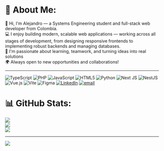 # 💫 About Me:
👋 Hi, I'm Alejandro — a Systems Engineering student and full-stack web developer from Colombia.<br>💻 I enjoy building modern, scalable web applications — working across all stages of development, from designing responsive frontends to implementing robust backends and managing databases.<br>🚀 I'm passionate about learning, teamwork, and turning ideas into real solutions<br>🌍 Always open to new opportunities and collaborations!

---
![TypeScript](https://img.shields.io/badge/typescript-%23007ACC.svg?style=flat&logo=typescript&logoColor=white) ![PHP](https://img.shields.io/badge/php-%23777BB4.svg?style=flat&logo=php&logoColor=white) ![JavaScript](https://img.shields.io/badge/javascript-%23323330.svg?style=flat&logo=javascript&logoColor=%23F7DF1E) ![HTML5](https://img.shields.io/badge/html5-%23E34F26.svg?style=flat&logo=html5&logoColor=white) ![Python](https://img.shields.io/badge/python-3670A0?style=flat&logo=python&logoColor=ffdd54) ![Next JS](https://img.shields.io/badge/Next-black?style=flat&logo=next.js&logoColor=white) ![NestJS](https://img.shields.io/badge/nestjs-%23E0234E.svg?style=flat&logo=nestjs&logoColor=white) ![Vue.js](https://img.shields.io/badge/vue.js-%2335495e.svg?style=flat&logo=vuedotjs&logoColor=%234FC08D) ![Vite](https://img.shields.io/badge/vite-%23646CFF.svg?style=flat&logo=vite&logoColor=white) ![Figma](https://img.shields.io/badge/figma-%23F24E1E.svg?style=flat&logo=figma&logoColor=white)
[![LinkedIn](https://img.shields.io/badge/LinkedIn-%230077B5.svg?logo=linkedin&logoColor=white)](https://linkedin.com/in/moalejandro) [![email](https://img.shields.io/badge/Email-D14836?logo=gmail&logoColor=white)](mailto:alejandromogil@gmail.com) 

# 📊 GitHub Stats:
![](https://github-readme-stats.vercel.app/api?username=amg1114&theme=transparent&hide_border=false&include_all_commits=true&count_private=true)<br/>
![](https://nirzak-streak-stats.vercel.app/?user=amg1114&theme=transparent&hide_border=false)<br/>
![](https://github-readme-stats.vercel.app/api/top-langs/?username=amg1114&theme=transparent&hide_border=false&include_all_commits=true&count_private=true&layout=compact)

---
[![](https://visitcount.itsvg.in/api?id=amg1114&icon=0&color=0)](https://visitcount.itsvg.in)

<!-- Proudly created with GPRM ( https://gprm.itsvg.in ) -->
